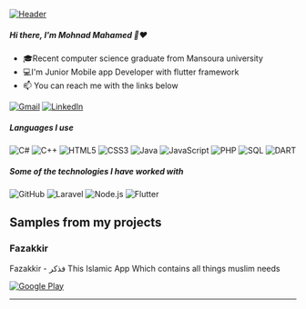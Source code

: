 [![Header](https://github.com/adamalston/adamalston/raw/master/profile.gif)](https://www.adamalston.com/)

##### Hi there, I'm Mohnad Mahamed 👋❤️

- 🎓Recent computer science graduate from Mansoura university
- 💻I'm Junior Mobile app Developer with flutter framework
- :mailbox: You can reach me with the links below

[![Gmail](https://img.shields.io/badge/-GMAIL-D14836?style=for-the-badge&logo=gmail&logoColor=white)](mailto:mohnadmahamed7777@gmail.com)
[![LinkedIn](https://img.shields.io/badge/-LINKEDIN-0077B5?style=for-the-badge&logo=linkedin&logoColor=white)](https://www.linkedin.com/in/mohnad-mahamed-9795ab188/)

##### Languages I use

![C#](https://img.shields.io/badge/-C#-000000?style=flat&logo=c#)
![C++](https://img.shields.io/badge/-C++-000000?style=flat&logo=c%2B%2B)
![HTML5](https://img.shields.io/badge/-HTML5-000000?style=flat&logo=html5)
![CSS3](https://img.shields.io/badge/-CSS3-000000?style=flat&logo=CSS3)
![Java](https://img.shields.io/badge/-Java-000000?style=flat&logo=java)
![JavaScript](https://img.shields.io/badge/-JavaScript-000000?style=flat&logo=javascript)
![PHP](https://img.shields.io/badge/-PHP-000000?style=flat&logo=PHP)
![SQL](https://img.shields.io/badge/-SQL-000000?style=flat&logo=postgresql)
![DART](https://img.shields.io/badge/-DART-000000?style=flat&logo=DART)


##### Some of the technologies I have worked with

![GitHub](https://img.shields.io/badge/-GitHub-222222?style=flat&logo=github&logoColor=181717)
![Laravel](https://img.shields.io/badge/-Laravel-222222?style=flat&logo=Laravel&logoColor=FCC624)
![Node.js](https://img.shields.io/badge/-Node.js-222222?style=flat&logo=node.js&logoColor=339933)
![Flutter](https://img.shields.io/badge/-Flutter-222222?style=flat&logo=Flutter&logoColor=61DAFB)

<h2> Samples from my projects </h2>

### Fazakkir

Fazakkir - فذكر This Islamic App Which contains all things muslim needs

<p><a href="https://play.google.com/store/apps/details?id=com.mohnad.fazakkir" target="_blank"><img alt="Google Play" src="https://img.shields.io/badge/Get%20it%20on%20google%20play-blue.svg?style=for-the-badge&logo=google-play" /></a> 

<!-- - android : https://play.google.com/store/apps/details?id=com.fosha.app
- ios : https://apps.apple.com/us/app/fosha/id1600031499 -->
<hr>

